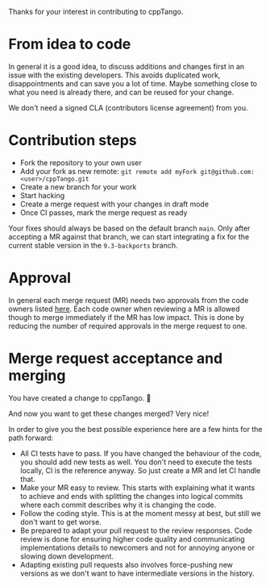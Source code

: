 Thanks for your interest in contributing to cppTango.

# From idea to code

In general it is a good idea, to discuss additions and changes first in an
issue with the existing developers. This avoids duplicated work,
disappointments and can save you a lot of time. Maybe something close to what
you need is already there, and can be reused for your change.

We don't need a signed CLA (contributors license agreement) from you.

# Contribution steps

- Fork the repository to your own user
- Add your fork as new remote: `git remote add myFork git@github.com:<user>/cppTango.git`
- Create a new branch for your work
- Start hacking
- Create a merge request with your changes in draft mode
- Once CI passes, mark the merge request as ready

Your fixes should always be based on the default branch `main`. Only
after accepting a MR against that branch, we can start integrating a fix for
the current stable version in the `9.3-backports` branch.

# Approval

In general each merge request (MR) needs two approvals from the code owners
listed [here](https://gitlab.com/tango-controls/cppTango/-/blob/main/CODEOWNERS). Each
code owner when reviewing a MR is allowed though to merge immediately if the MR
has low impact. This is done by reducing the number of required approvals in the
merge request to one.

# Merge request acceptance and merging

You have created a change to cppTango. 🎉

And now you want to get these changes merged? Very nice!

In order to give you the best possible experience here are a few hints for the
path forward:
- All CI tests have to pass. If you have changed the behaviour of the code, you
  should add new tests as well. You don't need to execute the tests locally,
  CI is the reference anyway. So just create a MR and let CI handle that.
- Make your MR easy to review. This starts with explaining what it wants to
  achieve and ends with splitting the changes into logical commits where each
  commit describes why it is changing the code.
- Follow the coding style. This is at the moment messy at best, but still
  we don't want to get worse.
- Be prepared to adapt your pull request to the review responses. Code review
  is done for ensuring higher code quality and communicating implementations
  details to newcomers and not for annoying anyone or slowing down development.
- Adapting existing pull requests also involves force-pushing new versions as
  we don't want to have intermediate versions in the history.
